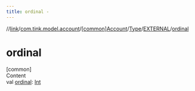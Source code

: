 ```yaml
---
title: ordinal -
---
```

//[link](../../../../index.md)/[com.tink.model.account](../../../index.md)/[[common]Account](../../index.md)/[Type](../index.md)/[EXTERNAL](index.md)/[ordinal](ordinal.md)



# ordinal  
[common]  
Content  
val [ordinal](ordinal.md): [Int](https://kotlinlang.org/api/latest/jvm/stdlib/kotlin/-int/index.html)  



